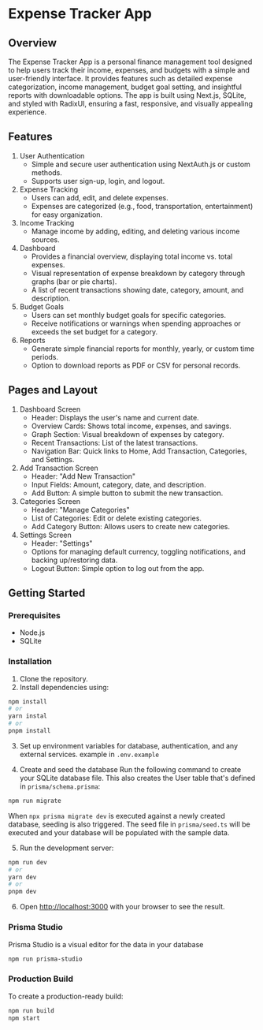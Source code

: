 # Expense Tracker App

## Overview

The Expense Tracker App is a personal finance management tool designed to help users track their income, expenses, and budgets with a simple and user-friendly interface. It provides features such as detailed expense categorization, income management, budget goal setting, and insightful reports with downloadable options. The app is built using Next.js, SQLite, and styled with RadixUI, ensuring a fast, responsive, and visually appealing experience.

## Features

1. User Authentication
   - Simple and secure user authentication using NextAuth.js or custom methods.
   - Supports user sign-up, login, and logout.
2. Expense Tracking
   - Users can add, edit, and delete expenses.
   - Expenses are categorized (e.g., food, transportation, entertainment) for easy organization.
3. Income Tracking
   - Manage income by adding, editing, and deleting various income sources.
4. Dashboard
   - Provides a financial overview, displaying total income vs. total expenses.
   - Visual representation of expense breakdown by category through graphs (bar or pie charts).
   - A list of recent transactions showing date, category, amount, and description.
5. Budget Goals
   - Users can set monthly budget goals for specific categories.
   - Receive notifications or warnings when spending approaches or exceeds the set budget for a category.
6. Reports
   - Generate simple financial reports for monthly, yearly, or custom time periods.
   - Option to download reports as PDF or CSV for personal records.

## Pages and Layout

1. Dashboard Screen
   - Header: Displays the user's name and current date.
   - Overview Cards: Shows total income, expenses, and savings.
   - Graph Section: Visual breakdown of expenses by category.
   - Recent Transactions: List of the latest transactions.
   - Navigation Bar: Quick links to Home, Add Transaction, Categories, and Settings.
2. Add Transaction Screen
   - Header: "Add New Transaction"
   - Input Fields: Amount, category, date, and description.
   - Add Button: A simple button to submit the new transaction.
3. Categories Screen
   - Header: "Manage Categories"
   - List of Categories: Edit or delete existing categories.
   - Add Category Button: Allows users to create new categories.
4. Settings Screen
   - Header: "Settings"
   - Options for managing default currency, toggling notifications, and backing up/restoring data.
   - Logout Button: Simple option to log out from the app.

## Getting Started

### Prerequisites

- Node.js
- SQLite

### Installation

1. Clone the repository.
2. Install dependencies using:

```bash
npm install
# or
yarn instal
# or
pnpm install
```

3. Set up environment variables for database, authentication, and any external services.
   example in `.env.example`

4. Create and seed the database
   Run the following command to create your SQLite database file. This also creates the User table that's defined in `prisma/schema.prisma`:

```bash
npm run migrate
```

When `npx prisma migrate dev` is executed against a newly created database, seeding is also triggered. The seed file in `prisma/seed.ts` will be executed and your database will be populated with the sample data.

5. Run the development server:

```bash
npm run dev
# or
yarn dev
# or
pnpm dev

```

6. Open [http://localhost:3000](http://localhost:3000) with your browser to see the result.

### Prisma Studio

Prisma Studio is a visual editor for the data in your database

```bash
npm run prisma-studio
```

### Production Build

To create a production-ready build:

```bash
npm run build
npm start
```
